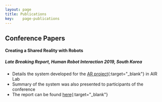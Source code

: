 ```yaml
---
layout: page
title: Publications
key:    page-publications
---
```


## Conference Papers

#### Creating a Shared Reality with Robots
##### Late Breaking Report, Human Robot Interaction 2019, South Korea

* Details the system developed for the [AR project](/projects#visualizing-a-robots-perspective-in-augmented-reality){:target="_blank"} in AIR Lab
* Summary of the system was also presented to participants of the conference
* The report can be found [here](https://ieeexplore.ieee.org/document/8673191){:target="_blank"}

